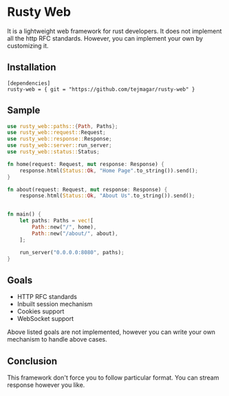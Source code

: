 # Rusty Web

It is a lightweight web framework for rust developers.
It does not implement all the http RFC standards. However, you can implement your own by customizing it.

## Installation

```
[dependencies]
rusty-web = { git = "https://github.com/tejmagar/rusty-web" }
```

## Sample

```rust
use rusty_web::paths::{Path, Paths};
use rusty_web::request::Request;
use rusty_web::response::Response;
use rusty_web::server::run_server;
use rusty_web::status::Status;

fn home(request: Request, mut response: Response) {
    response.html(Status::Ok, "Home Page".to_string()).send();
}

fn about(request: Request, mut response: Response) {
    response.html(Status::Ok, "About Us".to_string()).send();


fn main() {
    let paths: Paths = vec![
        Path::new("/", home),
        Path::new("/about/", about),
    ];

    run_server("0.0.0.0:8080", paths);
}
```

## Goals

- HTTP RFC standards
- Inbuilt session mechanism
- Cookies support
- WebSocket support

Above listed goals are not implemented, however you can write your own mechanism to handle above cases.

## Conclusion

This framework don't force you to follow particular format. You can stream response however you like.
